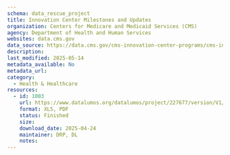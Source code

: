 ```yaml
---
schema: data_rescue_project 
title: Innovation Center Milestones and Updates
organization: Centers for Medicare and Medicaid Services (CMS)
agency: Department of Health and Human Services
websites: data.cms.gov
data_source: https://data.cms.gov/cms-innovation-center-programs/cms-innovation-models-overview/innovation-center-milestones-and-updates
description: 
last_modified: 2025-05-14
metadata_available: No
metadata_url: 
category:
  - Health & Healthcare 
resources:
  - id: 1003
    url: https://www.datalumos.org/datalumos/project/227677/version/V1/view
    format: XLS, PDF
    status: Finished
    size: 
    download_date: 2025-04-24
    maintainer: DRP, DL
    notes: 
---
```

